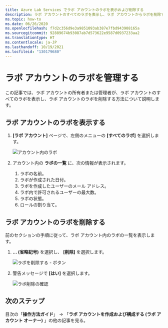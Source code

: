 ```yaml
---
title: Azure Lab Services でラボ アカウントのラボを表示および削除する
description: ラボ アカウントのすべてのラボを表示し、ラボ アカウントからラボを削除する方法について説明します。
ms.topic: how-to
ms.date: 06/26/2020
ms.openlocfilehash: f7d2c356d9e3a9851093ab387e7fbd943908165a
ms.sourcegitcommit: 92889674b93087ab7d573622e9587d0937233aa2
ms.translationtype: HT
ms.contentlocale: ja-JP
ms.lasthandoff: 10/19/2021
ms.locfileid: "130179680"
---
```

# <a name="manage-labs-in-a-lab-account"></a>ラボ アカウントのラボを管理する
この記事では、ラボ アカウントの所有者または管理者が、ラボ アカウントのすべてのラボを表示し、ラボ アカウントのラボを削除する方法について説明します。 

## <a name="view-labs-in-a-lab-account"></a>ラボ アカウントのラボを表示する

1. **[ラボ アカウント]** ページで、左側のメニューの **[すべてのラボ]** を選択します。

    ![アカウント内のラボ](./media/how-to-manage-lab-accounts/labs-in-account.png)
1. アカウント内の **ラボの一覧** に、次の情報が表示されます。 
    1. ラボの名前。
    2. ラボが作成された日付。 
    3. ラボを作成したユーザーのメール アドレス。 
    4. ラボ内で許可されるユーザーの最大数。 
    5. ラボの状態。 
    6. ロールの割り当て。 

## <a name="delete-a-lab-in-a-lab-account"></a>ラボ アカウントのラボを削除する
前のセクションの手順に従って、ラボ アカウント内のラボの一覧を表示します。

1. **... (省略記号)** を選択し、 **[削除]** を選択します。 

    ![ラボを削除する - ボタン](./media/how-to-manage-lab-accounts/delete-lab-button.png)
2. 警告メッセージで **[はい]** を選択します。 

    ![ラボ削除の確認](./media/how-to-manage-lab-accounts/confirm-lab-delete.png)

## <a name="next-steps"></a>次のステップ
目次の「**操作方法ガイド**」 -> 「**ラボ アカウントを作成および構成する (ラボ アカウント オーナー)** 」の他の記事を見る。 